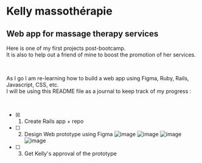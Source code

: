 # Kelly massothérapie

## Web app for massage therapy services

Here is one of my first projects post-bootcamp.<br>
It is also to help out a friend of mine to boost the promotion of her services.

<br>

As I go I am re-learning how to build a web app using Figma, Ruby, Rails, Javascript, CSS, etc.<br>
I will be using this README file as a journal to keep track of my progress :

<br>

- [x] 1. Create Rails app + repo

- [ ] 2. Design Web prototype using Figma
      ![image](https://github.com/KittySou/massotherapie-website/assets/138801531/bba5a86d-6d94-4083-8817-3a44a6226c41)
      ![image](https://github.com/KittySou/massotherapie-website/assets/138801531/db0041e8-df92-48a7-af6e-9e8f001ed049)
      ![image](https://github.com/KittySou/massotherapie-website/assets/138801531/41f804b5-34fd-48a6-a50e-dde48c499e86)
      ![image](https://github.com/KittySou/massotherapie-website/assets/138801531/ff3bd282-2759-4c86-b687-3dc9b04692a7)

      
- [ ] 3. Get Kelly's approval of the prototype




<!---
This README would normally document whatever steps are necessary to get the
application up and running.

Things you may want to cover:

* Ruby version

* System dependencies

* Configuration

* Database creation

* Database initialization

* How to run the test suite

* Services (job queues, cache servers, search engines, etc.)

* Deployment instructions

* ...
--->
